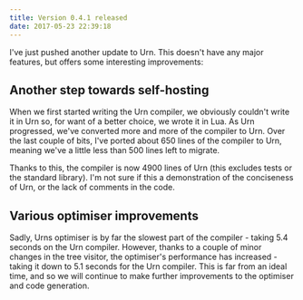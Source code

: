 ```yaml
---
title: Version 0.4.1 released
date: 2017-05-23 22:39:18
---
```


I've just pushed another update to Urn. This doesn't have any major features, but offers some interesting improvements:

## Another step towards self-hosting
When we first started writing the Urn compiler, we obviously couldn't write it in Urn so, for want of a better choice,
we wrote it in Lua. As Urn progressed, we've converted more and more of the compiler to Urn. Over the last couple of
bits, I've ported about 650 lines of the compiler to Urn, meaning we've a little less than 500 lines left to migrate.

Thanks to this, the compiler is now 4900 lines of Urn (this excludes tests or the standard library). I'm not sure if
this a demonstration of the conciseness of Urn, or the lack of comments in the code.

## Various optimiser improvements
Sadly, Urns optimiser is by far the slowest part of the compiler - taking 5.4 seconds on the Urn compiler. However,
thanks to a couple of minor changes in the tree visitor, the optimiser's performance has increased - taking it down to
5.1 seconds for the Urn compiler. This is far from an ideal time, and so we will continue to make further improvements
to the optimiser and code generation.
